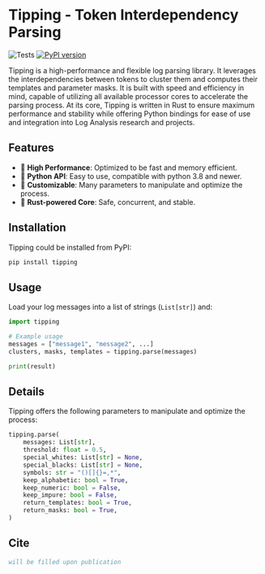 # Tipping - Token Interdependency Parsing

![Tests](https://github.com/shshemi/tipping/actions/workflows/CI.yml/badge.svg)
[![PyPI version](https://badge.fury.io/py/tipping.svg)](https://badge.fury.io/py/tipping)

Tipping is a high-performance and flexible log parsing library. It leverages the interdependencies between tokens to cluster them and computes their templates and parameter masks. It is built with speed and efficiency in mind, capable of utilizing all available processor cores to accelerate the parsing process. At its core, Tipping is written in Rust to ensure maximum performance and stability while offering Python bindings for ease of use and integration into Log Analysis research and projects.

## Features

* 🚀 **High Performance**: Optimized to be fast and memory efficient.
* 🐍 **Python API**: Easy to use, compatible with python 3.8 and newer.
* 🔧 **Customizable**: Many parameters to manipulate and optimize the process.
* 🦀 **Rust-powered Core**: Safe, concurrent, and stable.

## Installation
Tipping could be installed from PyPI:
```bash
pip install tipping
```
## Usage
Load your log messages into a list of strings (`List[str]`) and:
```python
import tipping

# Example usage
messages = ["message1", "message2", ...]
clusters, masks, templates = tipping.parse(messages)

print(result)
```

## Details
Tipping offers the following parameters to manipulate and optimize the process:
```python
tipping.parse(
    messages: List[str],
    threshold: float = 0.5,
    special_whites: List[str] = None,
    special_blacks: List[str] = None,
    symbols: str = "()[]{}=,*",
    keep_alphabetic: bool = True,
    keep_numeric: bool = False,
    keep_impure: bool = False,
    return_templates: bool = True,
    return_masks: bool = True,
)
```

## Cite
```bibtex
will be filled upon publication
```